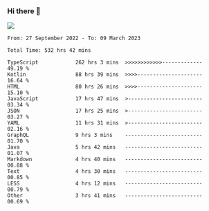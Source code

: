 ### Hi there 👋

<!--<a href="https://github.com/search?o=desc&q=author%3Abushiyi&s=committer-date&type=Commits">-->
<!--    <img align="center" height = "178" src="https://github-readme-stats.vercel.app/api?username=bushiyi&count_private=true&show_icons=true&theme=noctis_minimus&hide=contribs&include_all_commits=true" />-->
<!--</a>-->
<!--<a href="https://github.com/bushiyi?tab=repositories">-->
<!--    <img align="center" height = "178" src="https://github-readme-stats.vercel.app/api/top-langs/?username=bushiyi&count_private=true&theme=noctis_minimus" />-->
<!--</a>-->
 
<!-- [![Ashutosh's github activity graph](https://activity-graph.herokuapp.com/graph?username=bushiyi&theme=react&bg_color=1B2932&point=698B69&line=698B69)](https://github.com/ashutosh00710/github-readme-activity-graph)
 -->


![](https://raw.githubusercontent.com/bushiyi/bushiyi/master/assets/github-contribution-grid-snake.svg)

<!--START_SECTION:waka-->

```text
From: 27 September 2022 - To: 09 March 2023

Total Time: 532 hrs 42 mins

TypeScript            262 hrs 3 mins  >>>>>>>>>>>>-------------   49.19 %
Kotlin                88 hrs 39 mins  >>>>---------------------   16.64 %
HTML                  80 hrs 26 mins  >>>>---------------------   15.10 %
JavaScript            17 hrs 47 mins  >------------------------   03.34 %
JSON                  17 hrs 25 mins  >------------------------   03.27 %
YAML                  11 hrs 31 mins  >------------------------   02.16 %
GraphQL               9 hrs 3 mins    -------------------------   01.70 %
Java                  5 hrs 42 mins   -------------------------   01.07 %
Markdown              4 hrs 40 mins   -------------------------   00.88 %
Text                  4 hrs 30 mins   -------------------------   00.85 %
LESS                  4 hrs 12 mins   -------------------------   00.79 %
Other                 3 hrs 41 mins   -------------------------   00.69 %
```

<!--END_SECTION:waka-->

